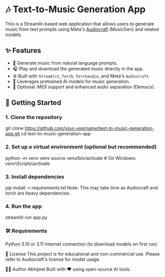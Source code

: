 # 🎶 Text-to-Music Generation App

This is a Streamlit-based web application that allows users to generate music from text prompts using Meta's [Audiocraft](https://github.com/facebookresearch/audiocraft) (MusicGen) and related models. 

## ✨ Features

- 🎼 Generate music from natural language prompts.
- 🎧 Play and download the generated music directly in the app.
- ⚙️ Built with `Streamlit`, `Torch`, `Torchaudio`, and Meta's `Audiocraft`.
- 🧠 Leverages pretrained AI models for music generation.
- 🎹 Optional: MIDI support and enhanced audio separation (Demucs).

## 🚀 Getting Started

### 1. Clone the repository

git clone https://github.com/your-username/text-to-music-generation-app.git
cd text-to-music-generation-app

### 2. Set up a virtual environment (optional but recommended)
python -m venv venv
source venv/bin/activate     # On Windows: venv\Scripts\activate

### 3. Install dependencies
pip install -r requirements.txt
Note: This may take time as Audiocraft and torch are heavy dependencies.

### 4. Run the app
streamlit run app.py

### 🛠 Requirements
Python 3.10 or 3.11
Internet connection (to download models on first run)

📃 License
This project is for educational and non-commercial use. Please refer to Audiocraft's license for model usage.

🙋‍♂️ Author
Abhijeet
Built with ❤️ using open-source AI tools.
